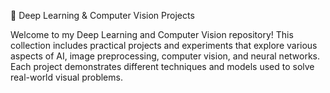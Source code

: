 🧠 Deep Learning & Computer Vision Projects

Welcome to my Deep Learning and Computer Vision repository!
This collection includes practical projects and experiments that explore various aspects of AI, image preprocessing, computer vision, and neural networks.
Each project demonstrates different techniques and models used to solve real-world visual problems.
